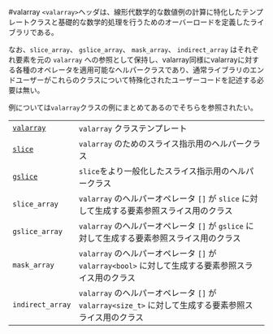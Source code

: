 #valarray
`<valarray>`ヘッダは、線形代数学的な数値例の計算に特化したテンプレートクラスと基礎的な数学的処理を行うためのオーバーロードを定義したライブラリである。

なお、`slice_array`、 `gslice_array`、 `mask_array`、 `indirect_array` はそれぞれ要素を元の `valarray` への参照として保持し、valarray同様にvalarrayに対する各種のオペレータを適用可能なヘルパークラスであり、通常ライブラリのエンドユーザーがこれらのクラスについて特殊化されたユーザーコードを記述する必要は無い。

例については`valarray`クラスの例にまとめてあるのでそちらを参照されたい。


| | |
|--------------------------------------|-------------------------------|
| [`valarray`](./valarray/valarray.md) | `valarray` クラステンプレート |
| [`slice`](./valarray/slice.md)       | `valarray` のためのスライス指示用のヘルパークラス |
| [`gslice`](./valarray/gslice.md)     | `slice`をより一般化したスライス指示用のヘルパークラス |
| `slice_array`                        | `valarray` のヘルパーオペレータ `[]` が `slice` に対して生成する要素参照スライス用のクラス |
| `gslice_array`                       | `valarray` のヘルパーオペレータ `[]` が `gslice` に対して生成する要素参照スライス用のクラス |
| `mask_array`                         | `valarray` のヘルパーオペレータ `[]` が `valarray<bool>` に対して生成する要素参照スライス用のクラス |
| `indirect_array`                     | `valarray` のヘルパーオペレータ `[]` が `valarray<size_t>` に対して生成する要素参照スライス用のクラス |



